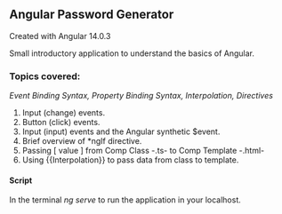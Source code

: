 ## Angular Password Generator

Created with Angular 14.0.3

Small introductory application to understand the basics of Angular.

### Topics covered:

_Event Binding Syntax, Property Binding Syntax, Interpolation, Directives_

1. Input (change) events.
2. Button (click) events.
3. Input (input) events and the Angular synthetic $event.
4. Brief overview of \*ngIf directive.
5. Passing [ value ] from Comp Class -.ts- to Comp Template -.html-
6. Using {{Interpolation}} to pass data from class to template.

#### Script

In the terminal _ng serve_ to run the application in your localhost.
